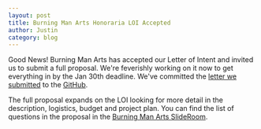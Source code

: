 ```yaml
---
layout: post
title: Burning Man Arts Honoraria LOI Accepted
author: Justin
category: blog
---
```


Good News!  Burning Man Arts has accepted our Letter of Intent and invited us to submit a full proposal.  We're feverishly working on it now to get everything in by the Jan 30th deadline.  We've committed the [letter we submitted](https://github.com/nycresistor/TotU/raw/master/Logistics/Burning%20Man%20Arts%20-%20SlideRoom.pdf) to the [GitHub](https://github.com/nycresistor/TotU).

The full proposal expands on the LOI looking for more detail in the description, logistics, budget and project plan.  You can find the list of questions in the proposal in the [Burning Man Arts SlideRoom](https://burningmanarts.slideroom.com/#/login/program/24375/202Q0wbI88).


